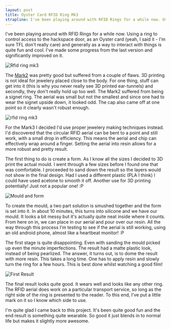 ```yaml
---
layout: post
title: Oyster Card RFID Ring Mk3
strapline: I've been playing around with RFID Rings for a while now. Using a ring to control access to the hackspace door, as an Oyster card (yeah, I said it - I'm sure TFL don't really care) and generally as a way to interact with things is quite fun and cool. I've made some progress from the last version and significantly improved on it.
---
```


I've been playing around with RFID Rings for a while now. Using a ring to control access to the hackspace door, as an Oyster card (yeah, I said it - I'm sure TFL don't really care) and generally as a way to interact with things is quite fun and cool. I've made some progress from the last version and significantly improved on it.

![Rfid ring mk3](https://farm8.staticflickr.com/7569/15689260700_9b146723b5.jpg)

The [Mark2](https://www.section9.co.uk/posts/2013-11-30-RFID-Ring.html) was pretty good but suffered from a couple of flaws. 3D printing is not ideal for jewelery placed close to the body. For one thing, stuff can get into it (this is why you never really see 3D printed ear-tunnels) and secondly, they don't really hold up too well. The Mark2 suffered from being a signet ring. The aerial was small but not the smallest and since one had to wear the signet upside down, it looked odd. The cap also came off at one point so it clearly wasn't robust enough.

![rfid ring mk3](https://farm8.staticflickr.com/7471/15690567569_9d799fdb0b.jpg)

For the Mark3 I decided I'd use proper jewelery making techniques instead. I'd discovered that the circular RFID aerial can be bent to a point and still work, with a small drop in efficiency. This means the aerial and chip can effectively wrap around a finger. Setting the aerial into resin allows for a more robust and pretty result.

The first thing to do is create a form. As I know all the sizes I decided to 3D print the actual mould. I went through a few sizes before I found one that was comfortable. I proceeded to sand down the result so the layers would not show in the final design. Had I used a different plastic (PLA I think) I could have used acetone to smooth it off. Another use for 3D printing potentially! Just not a popular one! :P

![Mould and form](https://farm8.staticflickr.com/7522/15256809964_e089a162f6.jpg)

To create the mould, a two part solution is smushed together and the form is set into it. In about 10 minutes, this turns into silicone and we have our mould. It looks a bit messy but it's actually quite neat inside where it counts. From here on in, we can place in our aerial and pour over our resin. All the way through this process I'm testing to see if the aerial is still working, using an old android phone, almost like a heartbeat monitor! :P

The first stage is quite disappointing. Even with sanding the mould picked up even the minute imperfections. The result had a matte plastic look, instead of being pearlized. The answer, it turns out, is to dome the result with more resin. This takes a long time. One has to apply resin and slowly turn the ring for a few hours. This is best done whilst watching a good film!

![First Result](https://farm8.staticflickr.com/7489/15853269436_6940e89d38.jpg)

The final result looks quite good. It wears well and looks like any other ring. The RFID aerial does work on a particular transport service, so long as the right side of the ring is presented to the reader. To this end, I've put a little mark on it so I know which side to use. 

I'm quite glad I came back to this project. It's been quite good fun and the end result is something quite wearable. So good it just blends in to normal life but makes it slightly more awesome.